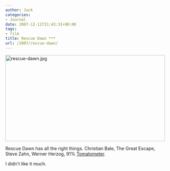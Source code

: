 ```yaml
---
author: Jack
categories:
- Journal
date: 2007-12-11T21:43:31+00:00
tags:
- film
title: Rescue Dawn ***
url: /2007/rescue-dawn/
---
```


<img src="/files/rescue-dawn.jpg" alt="rescue-dawn.jpg" border="0" width="500" height="270" />

Rescue Dawn has all the right things. Christian Bale, The Great Escape, Steve Zahn, Werner Herzog, 91% [Tomatometer][1].

I didn't like it much.

 [1]: http://www.rottentomatoes.com/m/rescue_dawn/